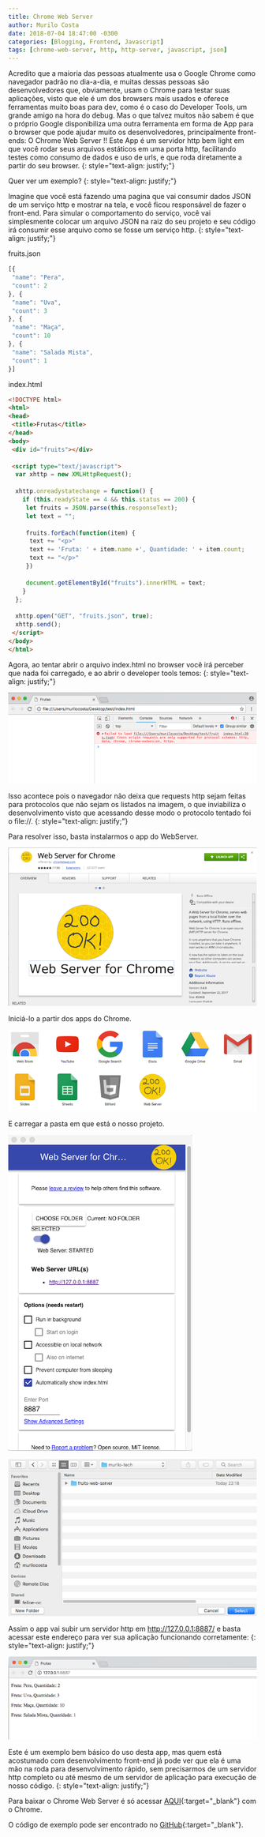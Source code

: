 ```yaml
---
title: Chrome Web Server
author: Murilo Costa
date: 2018-07-04 18:47:00 -0300
categories: [Blogging, Frontend, Javascript]
tags: [chrome-web-server, http, http-server, javascript, json]
---
```


Acredito que a maioria das pessoas atualmente usa o Google Chrome como navegador padrão no dia-a-dia, e muitas dessas pessoas são desenvolvedores que, obviamente, usam o Chrome para testar suas aplicações, visto que ele é um dos browsers mais usados e oferece ferramentas muito boas para dev, como é o caso do Developer Tools, um grande amigo na hora do debug.
Mas o que talvez muitos não sabem é que o próprio Google disponibiliza uma outra ferramenta em forma de App para o browser que pode ajudar muito os desenvolvedores, principalmente front-ends: O Chrome Web Server !!
Este App é um servidor http bem light em que você rodar seus arquivos estáticos em uma porta http, facilitando testes como consumo de dados e uso de urls, e que roda diretamente a partir do seu browser.
{: style="text-align: justify;"}

Quer ver um exemplo?
{: style="text-align: justify;"}

Imagine que você está fazendo uma pagina que vai consumir dados JSON de um serviço http e mostrar na tela, e você ficou responsável de fazer o front-end. Para simular o comportamento do serviço, você vai simplesmente colocar um arquivo JSON na raiz do seu projeto e seu código irá consumir esse arquivo como se fosse um serviço http.
{: style="text-align: justify;"}

fruits.json

```javascript
[{
 "name": "Pera",
 "count": 2
}, {
 "name": "Uva",
 "count": 3
}, {
 "name": "Maça",
 "count": 10
}, {
 "name": "Salada Mista",
 "count": 1
}]
```

index.html

```html
<!DOCTYPE html>
<html>
<head>
 <title>Frutas</title>
</head>
<body>
 <div id="fruits"></div>

 <script type="text/javascript">
  var xhttp = new XMLHttpRequest();

  xhttp.onreadystatechange = function() {
    if (this.readyState == 4 && this.status == 200) {
     let fruits = JSON.parse(this.responseText);
     let text = "";

     fruits.forEach(function(item) {
      text += "<p>"
      text += 'Fruta: ' + item.name +', Quantidade: ' + item.count;
      text += "</p>"
     })

     document.getElementById("fruits").innerHTML = text;
    }
  };
  
  xhttp.open("GET", "fruits.json", true);
  xhttp.send();
 </script>
</body>
</html>
```

Agora, ao tentar abrir o arquivo index.html no browser você irá perceber que nada foi carregado, e ao abrir o developer tools temos:
{: style="text-align: justify;"}

![error](/assets/img/posts/chrome-web-server/error.png)

Isso acontece pois o navegador não deixa que requests http sejam feitas para protocolos que não sejam os listados na imagem, o que inviabiliza o desenvolvimento visto que acessando desse modo o protocolo tentado foi o file://.
{: style="text-align: justify;"}

Para resolver isso, basta instalarmos o app do WebServer.

![web-server-install](/assets/img/posts/chrome-web-server/web-server-install.png)

Iniciá-lo a partir dos apps do Chrome.

![apps](/assets/img/posts/chrome-web-server/apps.png)

E carregar a pasta em que está o nosso projeto.

![web-folder](/assets/img/posts/chrome-web-server/web-server.png)

![load-folder](/assets/img/posts/chrome-web-server/load-folder.png)

Assim o app vai subir um servidor http em http://127.0.0.1:8887/ e basta acessar este endereço para ver sua aplicação funcionando corretamente:
{: style="text-align: justify;"}

![success](/assets/img/posts/chrome-web-server/success.png)

Este é um exemplo bem básico do uso desta app, mas quem está acostumado com desenvolvimento front-end já pode ver que ela é uma mão na roda para desenvolvimento rápido, sem precisarmos de um servidor http completo ou até mesmo de um servidor de aplicação para execução de nosso código.
{: style="text-align: justify;"}

Para baixar o Chrome Web Server é só acessar [AQUI](https://chrome.google.com/webstore/detail/web-server-for-chrome/ofhbbkphhbklhfoeikjpcbhemlocgigb){:target="_blank"} com o Chrome.

O código de exemplo pode ser encontrado no [GitHub](https://github.com/murilo-ramos/murilo-tech/tree/master/fruits-web-server){:target="_blank"}.